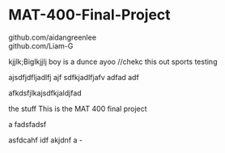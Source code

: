 # MAT-400-Final-Project

github.com/aidangreenlee  
github.com/Liam-G

kjjlk;Biglkjjlj boy is a dunce
ayoo
//chekc this out
sports
testing

ajsdfjdfljadlfj ajf sdfkjadlfjafv adfad adf 

afkdsfjlkajsdfkjaldjfad


the stuff
This is the MAT 400 final project

a
fadsfadsf

asfdcahf idf akjdnf a -